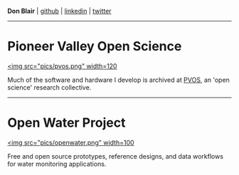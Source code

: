  
**Don Blair** | [github](http://github.com/dwblair) | [linkedin](www.linkedin.com/in/donald-blair-6060145
) | [twitter](http://twitter.com/donwblair)

-----

# Pioneer Valley Open Science 

<a href="https://github.com/p-v-o-s/"><img src="pics/pvos.png" width=120 </img></a>

Much of the software and hardware I develop is archived at [PVOS](http://pvos.org), an 'open science' research collective.

-----

# Open Water Project

<a href="https://github.com/openwaterproject"><img src="pics/openwater.png" width=100</img></a>

Free and open source prototypes, reference designs, and data workflows for water monitoring applications.
